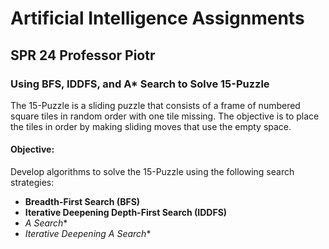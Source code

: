 # Artificial Intelligence Assignments

## SPR 24 Professor Piotr

### Using BFS, IDDFS, and A* Search to Solve 15-Puzzle

The 15-Puzzle is a sliding puzzle that consists of a frame of numbered square tiles in random order with one tile missing. The objective is to place the tiles in order by making sliding moves that use the empty space.

#### Objective:

Develop algorithms to solve the 15-Puzzle using the following search strategies:
- **Breadth-First Search (BFS)**
- **Iterative Deepening Depth-First Search (IDDFS)**
- **A* Search**
- **Iterative Deepening A* Search**

